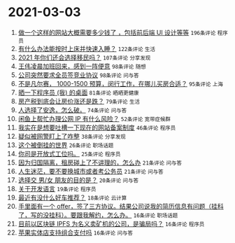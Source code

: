 # 2021-03-03

1. [做一个这样的网站大概需要多少钱了 ，包括前后端 UI 设计等等](https://www.v2ex.com/t/757895) `196条评论` `程序员`
1. [有什么办法能按时上床并快速入睡？](https://www.v2ex.com/t/757861) `122条评论` `生活`
1. [2021 年你们还会选择移民吗？](https://www.v2ex.com/t/757986) `107条评论` `分享发现`
1. [王伟凌晨加班回来，感到一阵便意](https://www.v2ex.com/t/757833) `98条评论` `随想`
1. [公司突然要求全员签竞业协议](https://www.v2ex.com/t/757875) `98条评论` `问与答`
1. [不是凡尔赛， 1000-1500 预算，闵行工作，在哪儿买房合适？](https://www.v2ex.com/t/757944) `95条评论` `上海`
1. [晒一下程序员 (我) 的桌面](https://www.v2ex.com/t/758028) `81条评论` `晒晒更健康`
1. [房产税到底会让房价涨还是跌？](https://www.v2ex.com/t/757991) `79条评论` `生活`
1. [人选择了安逸，怎么破。](https://www.v2ex.com/t/757841) `74条评论` `问与答`
1. [闲鱼上帮忙办理公网 IP 有什么风险？](https://www.v2ex.com/t/757849) `52条评论` `宽带症候群`
1. [我实在是想要吐槽一下现在的网站备案制度](https://www.v2ex.com/t/757917) `46条评论` `程序员`
1. [疑似被网警盯上了咋整](https://www.v2ex.com/t/758108) `38条评论` `分享发现`
1. [这个被倒挂的世界](https://www.v2ex.com/t/758080) `26条评论` `职场话题`
1. [你司是开放式工位吗。](https://www.v2ex.com/t/758136) `25条评论` `程序员`
1. [因为归国隔离，租房碰上了不讲理的，怎么办](https://www.v2ex.com/t/758034) `21条评论` `问与答`
1. [人生迷茫，要不要换城市或者考公务员](https://www.v2ex.com/t/757950) `21条评论` `问与答`
1. [选择交 男/女 朋友的目的是？](https://www.v2ex.com/t/758087) `20条评论` `问与答`
1. [关于开发语言](https://www.v2ex.com/t/758148) `19条评论` `程序员`
1. [最近有没什么好车推荐？](https://www.v2ex.com/t/758092) `18条评论` `云计算`
1. [手里面有一个 offer，签了三方协议。结果公司说我的简历信息有问题（挂科了，写的没挂科）。要跟我解约，怎么办。](https://www.v2ex.com/t/758132) `16条评论` `职场话题`
1. [目前以区块链 IPFS 为名义卖矿机的公司，是骗局吗？](https://www.v2ex.com/t/758111) `16条评论` `程序员`
1. [苹果实体店支持组合支付吗](https://www.v2ex.com/t/757910) `16条评论` `问与答`
